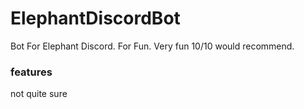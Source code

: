 # ElephantDiscordBot
Bot For Elephant Discord. For Fun. Very fun 10/10 would recommend.

### features
not quite sure
